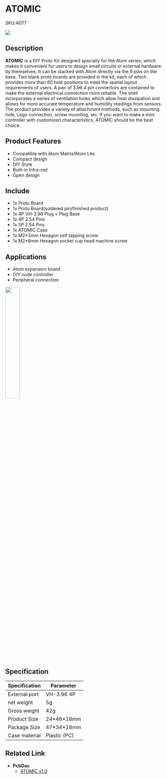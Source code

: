 # ATOMIC

<el-tag effect="plain">SKU:A077</el-tag>

<div class="product_pic"><img src="assets/img/product_pics/atom_base/atomic/atomic_01.webp"></div>

## Description

**ATOMIC**  is a DIY Proto Kit designed specially for the Atom series, which makes it convenient for users to design small circuits or external hardware by themselves. It can be stacked with Atom directly via the 9 pins on the base. Two blank proto boards are provided in the kit, each of which provides more than 60 hole positions to meet the spatial layout requirements of users. A pair of 3.96 4 pin connectors are contained to make the external electrical connection more reliable. The shell incorporates a series of ventilation holes which allow heat dissipation and allows for more accurate temperature and humidity readings from sensors. The product provides a variety of attachment methods, such as mounting hole, Lego connection, screw mounting, etc. If you want to make a mini controller with customized characteristics, ATOMIC should be the best choice.

## Product Features

- Compatible with Atom Matrix/Atom Lite
- Compact design
- DIY Style
- Built-in Infra-red
- Open design

## Include

-  1x Proto Board
-  1x Proto Board(soldered pin/finished product)
-  1x 4P VH-3.96 Plug + Plug Base
-  1x 4P 2.54 Pins
-  1x 5P 2.54 Pins
-  1x ATOMIC Case
-  1x M2*3mm Hexagon self tapping screw
-  1x M2*8mm Hexagon socket cup head machine screw

## Applications

- Atom expansion board
- DIY node controller
- Peripheral connection

<img src="assets/img/product_pics/atom_base/atomic/ATOMIC.gif" width = 30%>

## Specification

<table class="table-1">
    <thead>
    <tr>
        <th>Specification</th>
        <th>Parameter</th>
    </tr>
    </thead>
    <tbody>
       <tr>
            <td>External port</td>
            <td>VH-3.96 4P</td>
       </tr>
            <td>net weight</td>
            <td>5g</td>
        </tr>
        <tr>
            <td>Gross weight</td>
            <td>42g</td>
        </tr>
        <tr>
            <td>Product Size</td>
            <td>24*48*18mm</td>
        </tr>
        <tr>
            <td>Package Size</td>
            <td>47*34*18mm</td>
        </tr>
        <tr>
            <td>Case material</td>
            <td>Plastic (PC)</td>
        </tr>
     </tbody>
</table>

## Related Link

-  **PcbDoc** 
    - [ATOMIC v1.0](https://github.com/m5stack/m5-structural-design-file/blob/master/PCB/Atomic_V1.0.PcbDoc)


<script>

   var purchase_link = 'https://m5stack.com/collections/all/products/atomic-proto-kit';

   anchor_search(purchase_link);
   scrollFunc();

</script>
